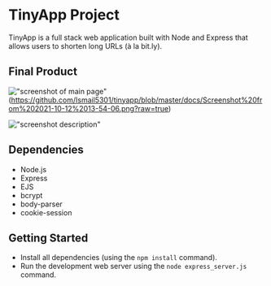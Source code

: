 # TinyApp Project

TinyApp is a full stack web application built with Node and Express that allows users to shorten long URLs (à la bit.ly).

## Final Product

!["screenshot of main page"](#)(https://github.com/Ismail5301/tinyapp/blob/master/docs/Screenshot%20from%202021-10-12%2013-54-06.png?raw=true)

!["screenshot description"](#)

## Dependencies

- Node.js
- Express
- EJS
- bcrypt
- body-parser
- cookie-session

## Getting Started

- Install all dependencies (using the `npm install` command).
- Run the development web server using the `node express_server.js` command.
